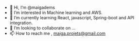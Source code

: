 - 👋 Hi, I’m @maigadems
- 👀 I’m interested in Machine learning and AWS.
- 🌱 I’m currently learning React, javascript, Spring-boot and API integration.
- 💞️ I’m looking to collaborate on ...
- 📫 How to reach me , maiga.projets@gmail.com

<!---
maigadems/maigadems is a ✨ special ✨ repository because its `README.md` (this file) appears on your GitHub profile.
You can click the Preview link to take a look at your changes.
--->

